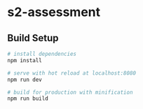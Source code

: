 # s2-assessment

## Build Setup

``` bash
# install dependencies
npm install

# serve with hot reload at localhost:8080
npm run dev

# build for production with minification
npm run build
```
